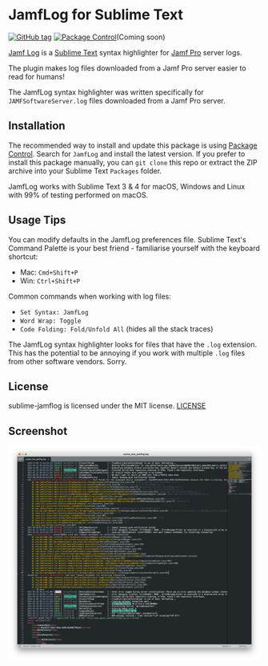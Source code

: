 JamfLog for Sublime Text
========================

[![GitHub tag](https://img.shields.io/github/tag/jorks/sublime-jamflog.svg)](https://github.com/jorks/sublime-jamflog/tags) [![Package Control](https://img.shields.io/packagecontrol/dt/JamfLog.svg)](https://packagecontrol.io/packages/JamfLog)(Coming soon)

[Jamf Log](http://github.com/jorks/sublime-jamflog) is a [Sublime Text](http://www.sublimetext.com/) syntax highlighter for [Jamf Pro](http://jamf.com) server logs.

The plugin makes log files downloaded from a Jamf Pro server easier to read for humans!

The JamfLog syntax highlighter was written specifically for `JAMFSoftwareServer.log` files downloaded from a Jamf Pro server.

Installation
------------

The recommended way to install and update this package is using [Package Control](https://packagecontrol.io/). Search for `JamfLog` and install the latest version. If you prefer to install this package manually, you can `git clone` this repo or extract the ZIP archive into your Sublime Text `Packages` folder.

JamfLog works with Sublime Text 3 & 4 for macOS, Windows and Linux with 99% of testing performed on macOS.

Usage Tips
----------

You can modify defaults in the JamfLog preferences file. Sublime Text's Command Palette is your best friend - familiarise yourself with the keyboard shortcut: 

- Mac: `Cmd+Shift+P`
- Win: `Ctrl+Shift+P`

Common commands when working with log files:

- `Set Syntax: JamfLog`
- `Word Wrap: Toggle`
- `Code Folding: Fold/Unfold All` (hides all the stack traces)

The JamfLog syntax highlighter looks for files that have the `.log` extension. This has the potential to be annoying if you work with multiple `.log` files from other software vendors. Sorry.

License
-------

sublime-jamflog is licensed under the MIT license. [LICENSE](https://raw.githubusercontent.com/jorks/sublime-jamflog/master/LICENSE)


Screenshot
----------

![screenshot](images/JamfLogExample.png)